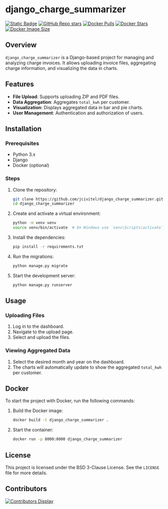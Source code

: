# django_charge_summarizer

[![Static Badge](https://img.shields.io/badge/GitHub-jcivitell-green?logo=github)](https://github.com/jcivitel/django_charge_summarizer)
[![GitHub Repo stars](https://img.shields.io/github/stars/jcivitel/django_charge_summarizer)](https://github.com/jcivitel/django_charge_summarizer)
[![Docker Pulls](https://img.shields.io/docker/pulls/jcivitell/django_charge_summarizer?logo=docker)](https://hub.docker.com/r/jcivitell/django_charge_summarizer)
[![Docker Stars](https://img.shields.io/docker/stars/jcivitell/django_charge_summarizer?logo=docker)](https://hub.docker.com/r/jcivitell/django_charge_summarizer)
[![Docker Image Size](https://img.shields.io/docker/image-size/jcivitell/django_charge_summarizer/latest?logo=docker)](https://hub.docker.com/r/jcivitell/django_charge_summarizer)

## Overview

`django_charge_summarizer` is a Django-based project for managing and analyzing charge invoices. It allows uploading invoice files, aggregating charge information, and visualizing the data in charts.

## Features

- **File Upload**: Supports uploading ZIP and PDF files.
- **Data Aggregation**: Aggregates `total_kwh` per customer.
- **Visualization**: Displays aggregated data in bar and pie charts.
- **User Management**: Authentication and authorization of users.

## Installation

### Prerequisites

- Python 3.x
- Django
- Docker (optional)

### Steps

1. Clone the repository:
    ```bash
    git clone https://github.com/jcivitel/django_charge_summarizer.git
    cd django_charge_summarizer
    ```

2. Create and activate a virtual environment:
    ```bash
    python -m venv venv
    source venv/bin/activate  # On Windows use `venv\Scripts\activate`
    ```

3. Install the dependencies:
    ```bash
    pip install -r requirements.txt
    ```

4. Run the migrations:
    ```bash
    python manage.py migrate
    ```

5. Start the development server:
    ```bash
    python manage.py runserver
    ```

## Usage

### Uploading Files

1. Log in to the dashboard.
2. Navigate to the upload page.
3. Select and upload the files.

### Viewing Aggregated Data

1. Select the desired month and year on the dashboard.
2. The charts will automatically update to show the aggregated `total_kwh` per customer.

## Docker

To start the project with Docker, run the following commands:

1. Build the Docker image:
    ```bash
    docker build -t django_charge_summarizer .
    ```

2. Start the container:
    ```bash
    docker run -p 8000:8000 django_charge_summarizer
    ```

## License

This project is licensed under the BSD 3-Clause License. See the `LICENSE` file for more details.

## Contributors

[![Contributors Display](https://badges.pufler.dev/contributors/jcivitel/django_charge_summarizer?size=50&padding=5&bots=false)](https://github.com/jcivitel/django_charge_summarizer/graphs/contributors)
